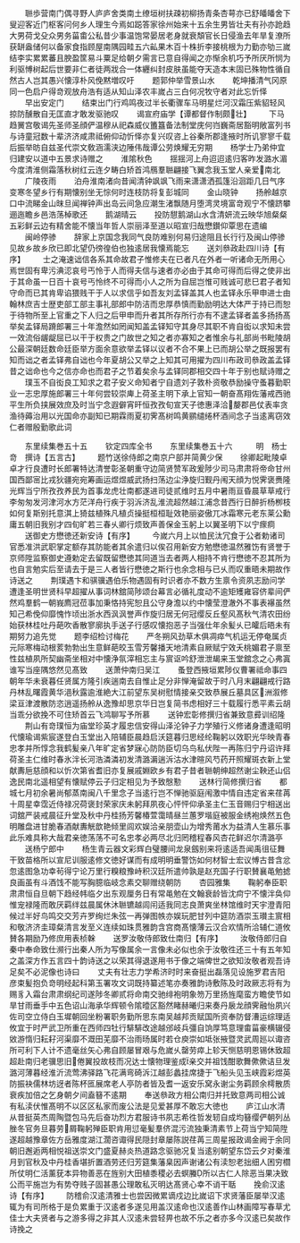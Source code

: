 <!-- { "loadSidebar": true } -->
　　聮歩营南门偶寻野人庐庐舍类南土缭垣树扶疎初柳扬青条杏萼亦已舒皤皤舍下叟迎客近门枢客问何乡人理生今焉如跽答家徐州始来十五余生男皆壮夫有孙亦跄趋大男荷戈殳众男务菑畬公私昔少事温饱常晏居老身就衰頽官长日侵渔去年旱复潦所获缾盎储何以备家食指顾屋南隅园畦五六畆果木百十株折李接桃根为力勤亦劬三嵗结李实累累蕃且腴盈筐易斗粟足给朝夕需言已意自得闻之亦惭余机巧予所厌所悯为利驱愽树起后世要非仁者徒两戕合一体纒纠封皮肤虽能夺天造本末固已殊物性循自然古人岂其愚兴懐淳朴风俛黙増叹吁
　　题郭仲举雪景山水
　　乾坤播清气冈原同一色启户得竒观放舟浩有适从知山泽农丰嵗占三白何况牧守者对此忘忻怿
　　早出安定门
　　结束出门行鸡鸣夜过半长衢骤车马明星烂河汉霜压紫貂轻风掠防醺散自无匡直才敢发驱驰叹
　　谒宣府庙学【谭都督作制颇壮】
　　下马趋黉宫敬谒先圣师圣顔俨温穆从祀森威仪簠簋备法制堂庑何岿巍斋居豁明敞富列书与诗童冠数十辈济济咸肃祗俯仰动忻怿亦复兴叹咨上谷秦所郡逢掖时所讥寥寥千载后振举昉自兹圣代崇文敎涵濡浃边陲伟哉谭公劳焕耀无穷期
　　杨学士乃弟仲宜归建安以道中五景求诗赠之
　　淮隂秋色
　　揺揺河上舟迢迢逺归客昨发潞水湄今度清淮侧霜落秋树红云连夕畴白矫首鸿鴈羣聮翩接飞翼念我玉堂人亲爱南北
　　广陵夜雨
　　泊舟淮南渚向昔闻清钟飒飒飞雨来潇潇洒孤篷沿洄距几日气序变寒冬望乡行有期懐别坐无悰何时连枝防将复彭城同
　　金山晓钟
　　扬舲越京口中流睇金山昩旦闻禅钟声出岛云间急应潮生渚飘随月堕湾灵境富竒观宁不懐跻攀逦迤瞻乡邑浩荡棹歌还
　　鹅湖晴云
　　投防憇鹅湖山水含清妍流云映华旭粲粲五彩鲜云边有精舍能不懐当年哲人崇丽泽至道以昭宣归哉懋鑚仰覃思在遗编
　　闽岭停骖
　　辞家上京国念我同气良防难别何易归途阻且长行行及闽山停骖见故乡故乡欣已即北望仍徬徨伯也独逺居我懐焉能忘
　　送刘叅政赴四川诗【有序】
　　士之淹速诎信各系其命故君子惟修夫在已者凡在外者一听诸命无所用心焉世固有卑污淟涊哀号丐怜于人而得夫信与速者亦必由于其命可得而后得之使非出于其命虽一日百十哀号丐怜终不可得而小人之所为自屈岂惟可贱诚可悲巳君子者知守命而已其肯卑谄猥贱干于人以求信乎如吾友刘孟铎盖其人也孟铎永乐甲申进士由翰林庶吉士歴吏部工部主事礼部郎中防洁而忠厚恭慎而勤励明达大体严于持已而恕于待物所至上官重之下人归之后甲申而升者其所存所行亦有不逮孟铎者盖多扬扬髙举矣孟铎局蹐郎署三十年澹然如罔闻知盖孟铎知守其身尽其职不肯自衒以求知未尝一效流俗龌龊屈已以干于权贵之门故世之知之者亦寡知之者惟余与礼部尚书毗陵胡公最深朝廷数命廷臣举方面余意欲举孟铎以议者不合不果上已而胡公举之既报罢有知而诎之者孟铎弗自诎也今年夏胡公又举之上知其可用擢为四川布政司叅政盖孟铎昔之诎命也今之信亦命也而君子之节着矣余与孟铎同郡相交四十年于别也赋诗赠之
　　璞玉不自衒良工知求之君子安义命知者宁自遗刘子敦朴资敬恭励操守蚤暮勤职业一志忠厚施郎署三十年何尝较崇庳上荷圣主明下承上官知一朝奋髙翔佐藩戒西驰平生所负挟展效庶及时当宁念遐僻宵旰恒孜孜旬宣天子徳惠泽洽嫠郡邑仗表率贪渔待薅治用以光国命亦副知已期霖雨夏初霁髙树鸣黄鹂缱绻杯酒间念子当逺离窃效仁者赠殷勤歌此词



　　东里续集巻五十五
　　钦定四库全书
　　东里续集巻五十六　　　明　杨士竒　撰诗【五言古】
　　题竹送徐侍郎之南京户部并简黄少保
　　徐卿起毗陵卓卓才行良遭时长郎署特达清誉彰圣朝重守边简贤赞军政爰陟少司马肃肃将帝命甘州国西鄙宻比戎狄疆宛宛筹画运煜煜威武扬扫荡边尘浄旋归觐丹闱天顔为悦霁褒赉隆光辉当宁所孜孜养民为首事龙虎壮南都遂进司徒贰维时五月中暑雨亘昏晨草草戒行李匆匆发河津河水方茫洋舟行疾于羽泝济乱淮流超然越江浦念昔西行日醉折杨栁枝如何复斯别托意淇上猗兹植殊凡植贞操挺桓桓耻效艳丽姿傲兀冰霜寒元老东莱公勳庸五朝旧我别才四旬旷若三春乆卿行烦致声善保金玉躬上以翼圣明下以宁瘝痌
　　送御史方懋徳还新安诗【有序】
　　今嵗六月上以恤民汰冗食于公者勅诸司官悉准洪武职掌定额存其防能者其余遣归以俟召用新安方勉懋徳温然雅饬有贤誉于京师陞监察御史遵勅定去留既留懋徳其同道当去者两人相持不肯行懋徳不忍其所为也自言勉实后至请去于是三人者皆行懋徳之斯行也余念相与已乆而叹重晤未期故作诗送之
　　荆璞遇卞和骐骥遇伯乐物遇固有时识者亦不数方生禀令资夙志励问学遭逢圣明世贤科早超擢从事词林舘简陟颂台幕言必循礼度动不逾矩矱雍容侪辈间俨然鸡羣鹤一朝峩廌冠莅事加秉恪持宪恕且公守身澹以约中懐莹澄澈外不事表襮虽然知己希俛仰靡愧怍顷出浙水西沨沨誉声作旋归居无何冠缨反丘壑风髙秋气清农田纷始获林桂吐丹葩吹香散寥廓执手送子行感叹懐抱恶子当强仕年余髪乆已皬后晤未有期努力追先觉
　　题李绍检讨梅花
　　严冬朔风劲草木俱凋瘁气机运无停奄属贞元际寒梅动根荄勃勃出生意鲜葩皎玉雪芳馨播天地清素自厥赋宁效夭桃媚君子禀至性兹植夙所契幽斋坐相对中懐浄氛滓相忘主与賔讴吟舒泄泄朅来玉堂舘念之心弗寘谁写当座隅悠然见髙致
　　送萧仲南归吴江
　　蚤登西掖垣累陟仪曹署祗命事四朝年华未衰暮任贤属方隆引疾遄南去自惟止足分非惮淹留故于时八月末翩翩戒行路丹林乱曙霞黄华浥秋露逾淮絶大江前望东吴树慰情接亲交致恭展丘墓具区洲溆修梁亘津渡散防恣逍遥扬舲从逸豫却思京华日岂复简书虑相好三十载履行悉平素云胡当乖分欲挽不可住矫首云飞鸿聊写予所慕
　　送钟宏彰修撰归省兼致意彛训绍隆
　　荆山有竒璞恒为庙堂珍英才履忠信安得山泽沦钟子力学殖行义修诸身遭逢昭明代懐瑜谒紫宸遂登白玉堂出入陪辅臣晨趋启沃筵暮归思经纶鞠躬以效职光华映青春忠孝并所惇念我鹤髪亲八年旷定省梦寐心防防臣切乌鸟私伏陛一再陈归宁丹诏许拜荷圣主仁维时春氷泮长河浩潾潾初发清潞漘遄泝沽水津暄风芍药开照耀斑衣新上堂献夀巵慈顔和以忻次第省耆旧亦复展戚婣欧乡有君子昔者聮朝绅超然谢尘鞅还山侣逸民南北遥相望有懐赋停云子归定相见为予致慇懃
　　送林行简修撰归省
　　都城七月初余暑尚郁蒸南闽八千里念子当逺行岂不惮驰驱庭闱激中情自违定省来荏苒十周星幸霑近侍禄况荷褒封荣家庆未躬拜夙夜心怦怦仰承圣主仁玉音赐归宁相送出词舘严装戒晨征升堂及秋中丹桂扬芳馨椿萱霭晴昼兰蕙罗堦庭被服金绣袍焕然五色明雕盘进甘脆春酒献夀觥歆艳倾里闾欢娱洽亲朋壶山为增秀莆水为益清人生慕乐事此乐难具称大哉君亲徳荡荡不可名忠孝必两尽北归罔稽程春风杏花鲜迟尔清潞亭
　　送杨宁郎中
　　杨生青云器文彩辉白璧腰间龙泉劔别来将逺适吾闻禹徂征舞干致苗格所以宣尼训服逺修文徳好谋而有成明明垂警饬如何材智士宏议愽古昔含忿忽逺图急功幸茍得宁论万里行糗粮豫峙积汉廷所遣帅孰是赵充国子行职賛襄黾勉摅良画虽有斗酒饯不能写胸臆临岐念素交聊赠绕朝防
　　杏园雅集
　　鞠躬奉臣职肃肃恒自旦朝下趋经帏临夕出东观厘务日有常黾勉在文翰衰龄皆沈疴宁不懐泮奂仰惟宠禄隆而敢厌羁绊兹晨属休沐聮镳越闾闬适我同志良萧爽坐林馆维时天宇澄青阳候过半好鸟鸣交交芳卉罗绚烂朱弦一再弹图帙亦娱玩肥甘列中筵防酒崇玉瓉主賔相和敬济济圭璋粲清言发至义连续如珠贯雅韵含宫商髙懐薄云汉合欢情所洽辅仁道攸賛各期励乃修庶用表桢榦
　　送罗汝敬侍郎致仕南归【有序】
　　汝敬侍郎归自秦中奉命致仕濒行出秦人所为写像属余一言像未必似也余于汝敬徃还三十有五年知之盖深方作五言四十韵诗送之以荣其得退遂用书于像之端俾世之欲知汝敬者观吾诗足矣不必泥像也诗曰
　　丈夫有壮志力学希济时时来奋挺出磊落见设施罗君吉阳彦束髪抱负竒明经起科第玉署攻文词既持纂述笔亦奏雅韵诗敷陈及时政厥志将有为赐豸入霜台肃肃纲纪司遂陟冬卿贰将命南交驰绯袍明象笏万里扬旌麾蛮方瞻使节如旱甘雨垂手中五色诏山海承华辉顿令隂曀区豁然睹赫曦归来奏丹扆龙顔霁融怡夙兴佐司空立侍白玉墀朝回坐粉署职务勤所思东南吴越邦贡赋国所资奉防督漕运综理适攸宜于时严武卫所重在西师四牡行騑騑改途越邠岐兵彊自饷厚笃意理畬菑豪横辍侵敓游惰归耘耔河渠靡不溉田芜靡不治雨旸属时若仓庾崇如坻张掖暨灵武周廵以诹咨所可利下人计不遗毫丝矢心弗自顾屡冒艰与危嵗乆罄劳瘁上轸天恻慈明恩锡休致超超赴南归老骥思旧倦翼投故枝而况达士懐物理鉴成亲交并祖饯酣歌舞僛僛诘旦发潞河薄暮经淮沂流莺沸驿路飞花满弯碕泝江越彭蠡挂席捷于飞船头见玉峡霞彩煜英防振袂儒林坊迓者陈杯匜展席老人亭防者皆及耆一返安乐窝永谢尘务羁顾余樗散质衰疾加倍之乞身朝夕间盍簮不逺期
　　奉送叅政方相公南归并托致意两司相公诚有私渎伏惟髙明不以区区私家而废公法是见爱甚厚不敢忘大徳也
　　庐江山水清从昔挺英杰周陶暨包马先后奋功烈方君服诗书夙志希徃哲发轫自成均簮缨俨朝列丛脞冬官务旦暮劳屑鞠躬殚臣职肯用愆毫髪羣侪混污流独秉清素节上荷当宁知简陞遂超越豫章佐方岳雅度湖江濶咨诹得民隠封章屡陈説荏苒三周星报政谒金阙于余同朝旧邂逅两相悦祖送崇文门盛夏赫炎热道路念驱驰况复当逺别朝望东岱云夕对秦淮月到官秋及中丹桂香堪折置酒劳还归芳筵集藩臬因声谢诸公有渎恕老拙细人困穷櫩所仗明仁活薰莸本异物善恶在旌别大田植黍稷必去螟螣所以古仁人除恶当果决致公而平施岂为有势夺贱子固甚愚公理敢私灭明达髙贤心幸不诮干聒
　　挽俞汉逺诗【有序】
　　防稽俞汉逺清雅士也尝因微累谪戍边比嵗诏下求贤藩臣屡举汉逺辄为有司所格于是负累重于汉逺者多遂见用盖汉逺命也汉逺善作山林画障写春草尤佳士大夫贤者与之游多得之非其人汉逺未尝轻畀也故不乐之者亦多今汉逺已矣故作诗挽之
